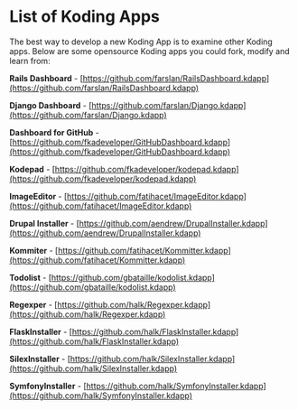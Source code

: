 # List of Koding Apps

The best way to develop a new Koding App is to examine other Koding apps.  Below
are some opensource Koding apps you could fork, modify and learn from:

**Rails Dashboard** - 
[https://github.com/farslan/RailsDashboard.kdapp](https://github.com/farslan/RailsDashboard.kdapp)

**Django Dashboard** - 
[https://github.com/farslan/Django.kdapp](https://github.com/farslan/Django.kdapp)

**Dashboard for GitHub** - 
[https://github.com/fkadeveloper/GitHubDashboard.kdapp](https://github.com/fkadeveloper/GitHubDashboard.kdapp)

**Kodepad** - 
[https://github.com/fkadeveloper/kodepad.kdapp](https://github.com/fkadeveloper/kodepad.kdapp)

**ImageEditor** - 
[https://github.com/fatihacet/ImageEditor.kdapp](https://github.com/fatihacet/ImageEditor.kdapp)

**Drupal Installer** - 
[https://github.com/aendrew/DrupalInstaller.kdapp](https://github.com/aendrew/DrupalInstaller.kdapp)

**Kommiter** - 
[https://github.com/fatihacet/Kommitter.kdapp](https://github.com/fatihacet/Kommitter.kdapp)

**Todolist** - 
[https://github.com/gbataille/kodolist.kdapp](https://github.com/gbataille/kodolist.kdapp)

**Regexper** - 
[https://github.com/halk/Regexper.kdapp](https://github.com/halk/Regexper.kdapp)

**FlaskInstaller** - 
[https://github.com/halk/FlaskInstaller.kdapp](https://github.com/halk/FlaskInstaller.kdapp)

**SilexInstaller** - 
[https://github.com/halk/SilexInstaller.kdapp](https://github.com/halk/SilexInstaller.kdapp)

**SymfonyInstaller** - 
[https://github.com/halk/SymfonyInstaller.kdapp](https://github.com/halk/SymfonyInstaller.kdapp)







